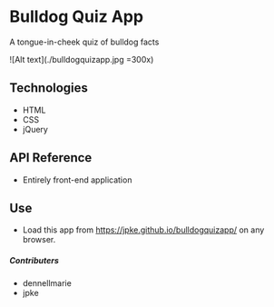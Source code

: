 # Bulldog Quiz App

A tongue-in-cheek quiz of bulldog facts

![Alt text](./bulldogquizapp.jpg =300x)

## Technologies

* HTML
* CSS
* jQuery

## API Reference

* Entirely front-end application



## Use

* Load this app from https://jpke.github.io/bulldogquizapp/ on any browser.


##### Contributers
* dennellmarie
* jpke

